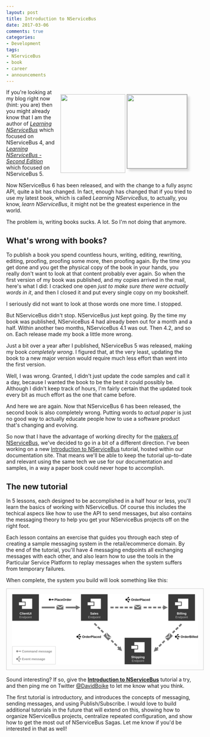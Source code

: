 ```yaml
---
layout: post
title: Introduction to NServiceBus
date: 2017-03-06
comments: true
categories:
- Development
tags:
- NServiceBus
- book
- career
- announcements
---
```


<div style="float:right;margin:1em;">
<img src="/images/learning-nservicebus-cover-small.png" style="width:175px;height:213px;vertical-align:text-top;" />
<img src="/images/learning-nservicebus-2ndEd.jpg" style="border:solid 1px #999;width:162px;height:200px;vertical-align:text-top;box-shadow:6px 6px 5px #ddd" />
</div>

If you're looking at my blog right now (hint: you are) then you might already know that I am the author of [*Learning NServiceBus*](https://www.packtpub.com/application-development/learning-nservicebus) which focused on NServiceBus 4, and [*Learning NServiceBus - Second Edition*](https://www.packtpub.com/application-development/learning-nservicebus-second-edition) which focused on NServiceBus 5.

Now NServiceBus 6 has been released, and with the change to a fully async API, quite a bit has changed. In fact, enough has changed that if you tried to use my latest book, which is called *Learning NServiceBus*, to actually, you know, *learn NServiceBus*, it might not be the greatest experience in the world.

The problem is, writing books sucks. A lot. So I'm not doing that anymore.

<!-- more -->

## What's wrong with books?

To publish a book you spend countless hours, writing, editing, rewriting, editing, proofing, proofing some more, then proofing again. By the time you get done and you get the physical copy of the book in your hands, you really don't want to look at that content probably ever again. So when the first version of my book was published, and my copies arrived in the mail, here's what I did: I cracked one open *just to make sure there were actually words in it*, and then I closed it and put every single copy on my bookshelf.

I seriously did not want to look at those words one more time. I stopped.

But NServiceBus didn't stop. NServiceBus just kept going. By the time my book was published, NServiceBus 4 had already been out for a month and a half. Within another two months, NServiceBus 4.1 was out. Then 4.2, and so on. Each release made my book a little more wrong.

Just a bit over a year after I published, NServiceBus 5 was released, making my book *completely wrong*. I figured that, at the very least, updating the book to a new major version would require much less effort than went into the first version.

Well, I was wrong. Granted, I didn't just update the code samples and call it a day, because I wanted the book to be the best it could possibly be. Although I didn't keep track of hours, I'm fairly certain that the updated took every bit as much effort as the one that came before.

And here we are again. Now that NServiceBus 6 has been released, the second book is also completely wrong. Putting words to *actual paper* is just no good way to actually educate people how to use a software product that's changing and evolving.

So now that I have the advantage of working direclty for the [makers of NServiceBus](https://particular.net), we've decided to go in a bit of a different direction. I've been working on a new [Introduction to NServiceBus](https://docs.particular.net/tutorials/intro-to-nservicebus/) tutorial, hosted within our documentation site. That means we'll be able to keep the tutorial up-to-date and relevant using the same tech we use for our documentation and samples, in a way a paper book could never hope to accomplish.

## The new tutorial

In 5 lessons, each designed to be accomplished in a half hour or less, you'll learn the basics of working with NServiceBus. Of course this includes the techical aspecs like how to use the API to send messages, but also contains the messaging theory to help you get your NServiceBus projects off on the right foot.

Each lesson contains an exercise that guides you through each step of creating a sample messaging system in the retail/ecommerce domain. By the end of the tutorial, you'll have 4 messaging endpoints all exchanging messages with each other, and also learn how to use the tools in the Particular Service Platform to replay messages when the system suffers from temporary failures.

When complete, the system you build will look something like this:

[<img src="/images/intro-to-nsb-tutorial-diagram.svg" style="border:solid 1px #ccc;padding:1em;" />](https://docs.particular.net/tutorials/intro-to-nservicebus/)

Sound interesting? If so, give the [**Introduction to NServiceBus**](https://docs.particular.net/tutorials/intro-to-nservicebus/) tutorial a try, and then ping me on Twitter [@DavidBoike](https://twitter.com/DavidBoike) to let me know what you think.

The first tutorial is introductory, and introduces the concepts of messaging, sending messages, and using Publish/Subscribe. I would love to build additional tutorials in the future that will extend on this, showing how to organize NServiceBus projects, centralize repeated configuration, and show how to get the most out of NServiceBus Sagas. Let me know if you'd be interested in that as well!
